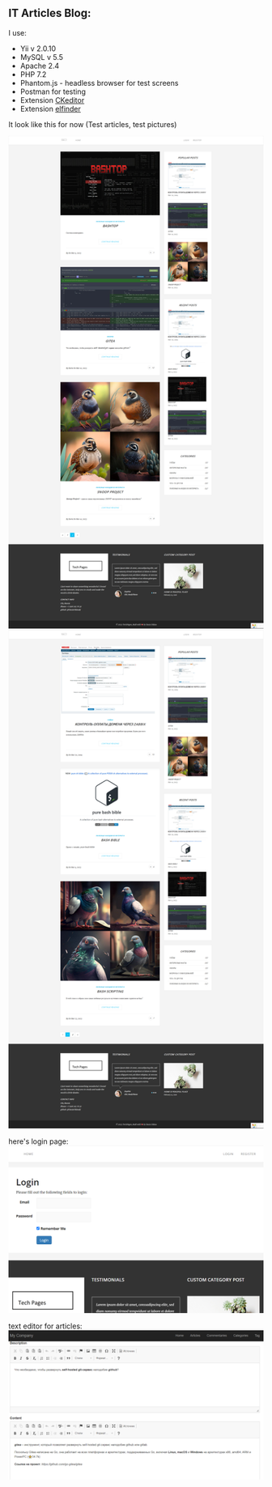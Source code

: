 IT Articles Blog:
--------------------
I use:
* Yii v 2.0.10
* MySQL v 5.5
* Apache 2.4
* PHP 7.2
* Phantom.js - headless browser for test screens
* Postman for testing
* Extension [CKeditor](https://github.com/MihailDev/yii2-ckeditor) 
* Extension [elfinder](https://github.com/MihailDev/yii2-elfinder)

It look like this for now (Test articles, test pictures)

![screen22.png](phantom.js%2Fscreen22.png)
![img.png](img.png)

here's login page:
![img_1.png](img_1.png)

text editor for articles:
![img_2.png](img_2.png)

